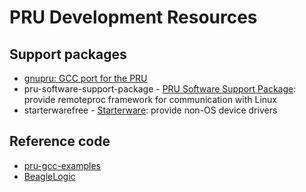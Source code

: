 # PRU Development Resources

## Support packages

* [gnupru: GCC port for the PRU](https://github.com/dinuxbg/gnupru)
* pru-software-support-package - [PRU Software Support Package](https://git.ti.com/pru-software-support-package): provide remoteproc framework for communication with Linux
* starterwarefree - [Starterware](https://sourceforge.net/p/starterwarefree/code/ci/master/tree/): provide non-OS device drivers

## Reference code

* [pru-gcc-examples](https://github.com/dinuxbg/pru-gcc-examples)
* [BeagleLogic](https://github.com/abhishek-kakkar/BeagleLogic)
